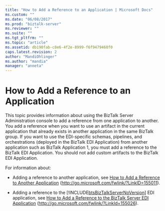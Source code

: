 ```yaml
---
title: "How to Add a Reference to an Application | Microsoft Docs"
ms.custom: ""
ms.date: "06/08/2017"
ms.prod: "biztalk-server"
ms.reviewer: ""
ms.suite: ""
ms.tgt_pltfrm: ""
ms.topic: "article"
ms.assetid: db190fab-c8e6-4f2e-8999-f6f9479460f0
caps.latest.revision: 2
author: "MandiOhlinger"
ms.author: "mandia"
manager: "anneta"
---
```

# How to Add a Reference to an Application
This topic provides information about using the BizTalk Server Administration console to add a reference from one application to another. You add a reference when you want to use an artifact in the current application that already exists in another application in the same BizTalk group. If you want to use the EDI-specific schemas, pipelines, and orchestrations (deployed in the BizTalk EDI Application) from another application such as BizTalk Application 1, you must add a reference to the BizTalk EDI Application. You should not add custom artifacts to the BizTalk EDI Application.  

 For information about:  

- Adding a reference to another application, see [How to Add a Reference to Another Application](http://go.microsoft.com/fwlink/?LinkID=155011) (http://go.microsoft.com/fwlink/?LinkID=155011).  

- Adding a reference to the [!INCLUDE[btsBizTalkServerNoVersion](../includes/btsbiztalkservernoversion-md.md)] EDI application, see [How to Add a Reference to the BizTalk Server EDI Application](http://go.microsoft.com/fwlink/?LinkId=155026) (<http://go.microsoft.com/fwlink/?LinkId=155026>).
